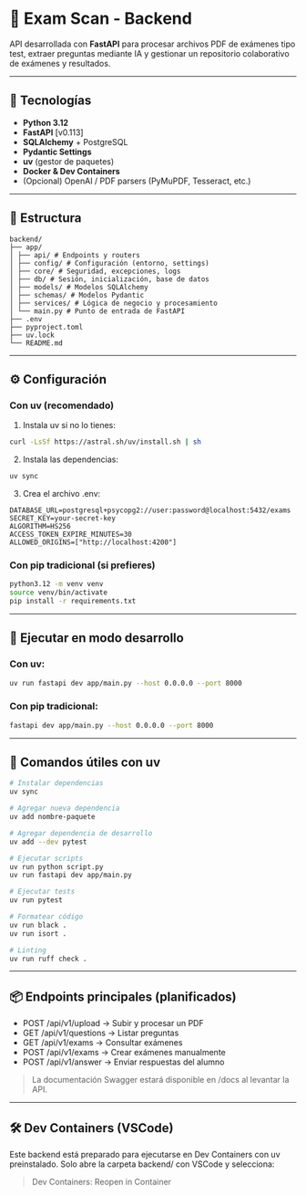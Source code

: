 # 🧠 Exam Scan - Backend

API desarrollada con **FastAPI** para procesar archivos PDF de exámenes tipo test, extraer preguntas mediante IA y gestionar un repositorio colaborativo de exámenes y resultados.

---

## 🚀 Tecnologías

- **Python 3.12**
- **FastAPI** [v0.113]
- **SQLAlchemy** + PostgreSQL
- **Pydantic Settings**
- **uv** (gestor de paquetes)
- **Docker & Dev Containers**
- (Opcional) OpenAI / PDF parsers (PyMuPDF, Tesseract, etc.)

---

## 📁 Estructura

```text
backend/
├── app/
│ ├── api/ # Endpoints y routers
│ ├── config/ # Configuración (entorno, settings)
│ ├── core/ # Seguridad, excepciones, logs
│ ├── db/ # Sesión, inicialización, base de datos
│ ├── models/ # Modelos SQLAlchemy
│ ├── schemas/ # Modelos Pydantic
│ ├── services/ # Lógica de negocio y procesamiento
│ └── main.py # Punto de entrada de FastAPI
├── .env
├── pyproject.toml
├── uv.lock
└── README.md
```

---

## ⚙️ Configuración

### Con uv (recomendado)

1. Instala uv si no lo tienes:
```bash
curl -LsSf https://astral.sh/uv/install.sh | sh
```

2. Instala las dependencias:
```bash
uv sync
```

3. Crea el archivo .env:
```env
DATABASE_URL=postgresql+psycopg2://user:password@localhost:5432/exams
SECRET_KEY=your-secret-key
ALGORITHM=HS256
ACCESS_TOKEN_EXPIRE_MINUTES=30
ALLOWED_ORIGINS=["http://localhost:4200"]
```

### Con pip tradicional (si prefieres)

```bash
python3.12 -m venv venv
source venv/bin/activate
pip install -r requirements.txt
```

---

## 🧪 Ejecutar en modo desarrollo

### Con uv:
```bash
uv run fastapi dev app/main.py --host 0.0.0.0 --port 8000
```

### Con pip tradicional:
```bash
fastapi dev app/main.py --host 0.0.0.0 --port 8000
```

---

## 🧪 Comandos útiles con uv

```bash
# Instalar dependencias
uv sync

# Agregar nueva dependencia
uv add nombre-paquete

# Agregar dependencia de desarrollo
uv add --dev pytest

# Ejecutar scripts
uv run python script.py
uv run fastapi dev app/main.py

# Ejecutar tests
uv run pytest

# Formatear código
uv run black .
uv run isort .

# Linting
uv run ruff check .
```

---

## 📦 Endpoints principales (planificados)

- POST /api/v1/upload → Subir y procesar un PDF
- GET /api/v1/questions → Listar preguntas
- GET /api/v1/exams → Consultar exámenes
- POST /api/v1/exams → Crear exámenes manualmente
- POST /api/v1/answer → Enviar respuestas del alumno

> La documentación Swagger estará disponible en /docs al levantar la API.

---

## 🛠️ Dev Containers (VSCode)

Este backend está preparado para ejecutarse en Dev Containers con uv preinstalado. Solo abre la carpeta backend/ con VSCode y selecciona:

> Dev Containers: Reopen in Container